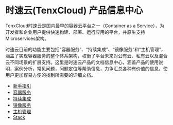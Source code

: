 # 时速云(TenxCloud) 产品信息中心

TenxCloud时速云是国内最早的容器云平台之一（Container as a Service），为开发者和企业用户提供快速构建、部署、运行应用的平台，并原生支持Microservices架构。

时速云目前的功能主要包括“容器服务”、“持续集成”、“镜像服务”和“主机管理”，涵盖了实现容器服务的整个体系架构，权衡了平台未来对公有云、私有云以及混合云不同场景的扩展支持。这里是时速云产品的文档信息中心，涵盖产品的使用说明，案例分析，常见问题，问题定位等帮助信息，力争汇总各种有价值的信息，使用户更加容易方便的找到所需要的详细文档。

* [新手指引](v1/getting_started/README.md)
* [容器服务](v1/container/README.md)
* [持续集成](v1/ci/README.md)
* [镜像服务](v1/registry/README.md)
* [主机管理](v1/host/README.md)
* [Stack](v1/stack/README.md)
